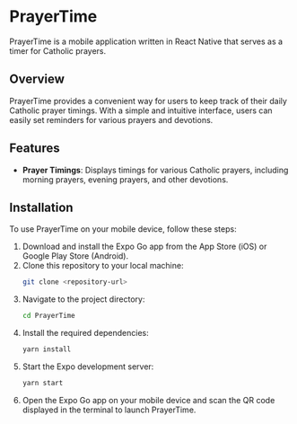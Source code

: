 # PrayerTime

PrayerTime is a mobile application written in React Native that serves as a timer for Catholic prayers.

## Overview

PrayerTime provides a convenient way for users to keep track of their daily Catholic prayer timings. With a simple and intuitive interface, users can easily set reminders for various prayers and devotions.

## Features

- **Prayer Timings**: Displays timings for various Catholic prayers, including morning prayers, evening prayers, and other devotions.

## Installation

To use PrayerTime on your mobile device, follow these steps:

1. Download and install the Expo Go app from the App Store (iOS) or Google Play Store (Android).
2. Clone this repository to your local machine:
   ```bash
   git clone <repository-url>
   ```
3. Navigate to the project directory:
   ```bash
   cd PrayerTime
   ```
4. Install the required dependencies:
   ```bash
   yarn install
   ```
5. Start the Expo development server:
   ```bash
   yarn start
   ```
6. Open the Expo Go app on your mobile device and scan the QR code displayed in the terminal to launch PrayerTime.
